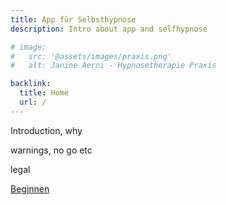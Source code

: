 ```yaml
---
title: App für Selbsthypnose
description: Intro about app and selfhypnose

# image:
#   src: '@assets/images/praxis.png'
#   alt: Janine Aerni - Hypnosetherapie Praxis

backlink:
  title: Home
  url: /
---
```


Introduction, why

warnings, no go etc

legal

<a
href="/selbsthypnose/app/"
class="inline-flex no-prose items-center justify-center px-6 py-3 text-base leading-tight font-bold text-white bg-red-600 border border-red-600 rounded-full transition hover:bg-red-500 hover:text-red-50 no-underline"
onclick="document.app.emitEvent('mouseDown', 'trigger-to-4');">Beginnen</a>
